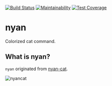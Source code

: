 [![Build Status](https://travis-ci.com/toshimaru/nyan.svg?branch=master)](https://travis-ci.com/toshimaru/nyan)
[![Maintainability](https://api.codeclimate.com/v1/badges/f5063da42c2e2b00e625/maintainability)](https://codeclimate.com/github/toshimaru/nyan/maintainability)
[![Test Coverage](https://api.codeclimate.com/v1/badges/f5063da42c2e2b00e625/test_coverage)](https://codeclimate.com/github/toshimaru/nyan/test_coverage)

# nyan

Colorized cat command.

## What is nyan?

`nyan` originated from [nyan-cat](http://www.nyan.cat/).

![nyancat](https://giphygifs.s3.amazonaws.com/media/sIIhZliB2McAo/giphy.gif)
